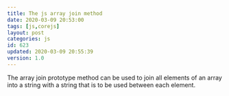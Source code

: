 ```yaml
---
title: The js array join method
date: 2020-03-09 20:53:00
tags: [js,corejs]
layout: post
categories: js
id: 623
updated: 2020-03-09 20:55:39
version: 1.0
---
```


The array join prototype method can be used to join all elements of an array into a string with a string that is to be used between each element.

<!-- more -->
